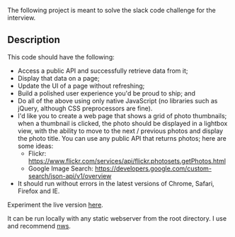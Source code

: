 The following project is meant to solve the slack code challenge for the interview.

## Description

This code should have the following:

* Access a public API and successfully retrieve data from it;
* Display that data on a page;
* Update the UI of a page without refreshing;
* Build a polished user experience you'd be proud to ship; and
* Do all of the above using only native JavaScript (no libraries such as jQuery, although CSS preprocessors are fine).
* I'd like you to create a web page that shows a grid of photo thumbnails; when a thumbnail is clicked, the photo should be displayed in a lightbox view, with the ability to move to the next / previous photos and display the photo title. You can use any public API that returns photos; here are some ideas:
    * Flickr: https://www.flickr.com/services/api/flickr.photosets.getPhotos.html
    * Google Image Search: https://developers.google.com/custom-search/json-api/v1/overview
* It should run without errors in the latest versions of Chrome, Safari, Firefox and IE.

Experiment the live version [here](http://dvidsilva.com/slack_test/).

It can be run locally with any static webserver from the root directory. I use and recommend [nws](https://www.npmjs.com/package/nws).
